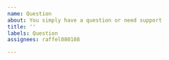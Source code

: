 ```yaml
---
name: Question
about: You simply have a question or need support
title: ''
labels: Question
assignees: raffel080108

---
```



